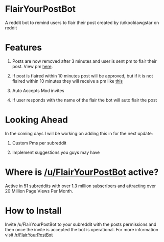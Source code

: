 # FlairYourPostBot

A reddit bot to remind users to flair their post created by /u/kooldawgstar on reddit

# Features

1) Posts are now removed after 3 minutes and user is sent pm to flair their post. View pm [here](http://imgur.com/a/ggXHH).

2) If post is flaired within 10 minutes post will be approved, but if it is not flaired within 10 minutes they will receive a pm like [this](http://imgur.com/a/Dm7Jw)

3) Auto Accepts Mod invites

4) If user responds with the name of the flair the bot will auto flair the post



# Looking Ahead

In the coming days I will be working on adding this in for the next update:

1) Custom Pms per subreddit

2) Implement suggestions you guys may have

# Where is [/u/FlairYourPostBot](https://www.reddit.com/user/FlairYourPostBot) active?

Active in 51 subreddits with over 1.3 million subscribers and attracting over 20 Million Page Views Per Month.

# How to Install

Invite /u/FlairYourPostBot to your subreddit with the posts permissions and then once the invite is accepted the bot is operational. For more information visit [/r/FlairYourPostBot](https://www.reddit.com/r/FlairYourPostBot/)
